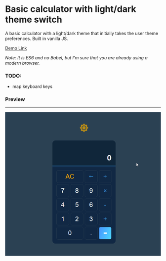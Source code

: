 # Basic calculator with light/dark theme switch

A basic calculator with a light/dark theme that initially takes the user theme preferences. Built in vanilla JS.

[Demo Link](http://calc.angeltasevski.com/)

_Note: It is ES6 and no Babel, but I'm sure that you are already using a modern browser._

### TODO:

-   map keyboard keys

### Preview

---

![Presentation GIF](https://raw.githubusercontent.com/tupacan/js-calculator/main/preview.gif)

